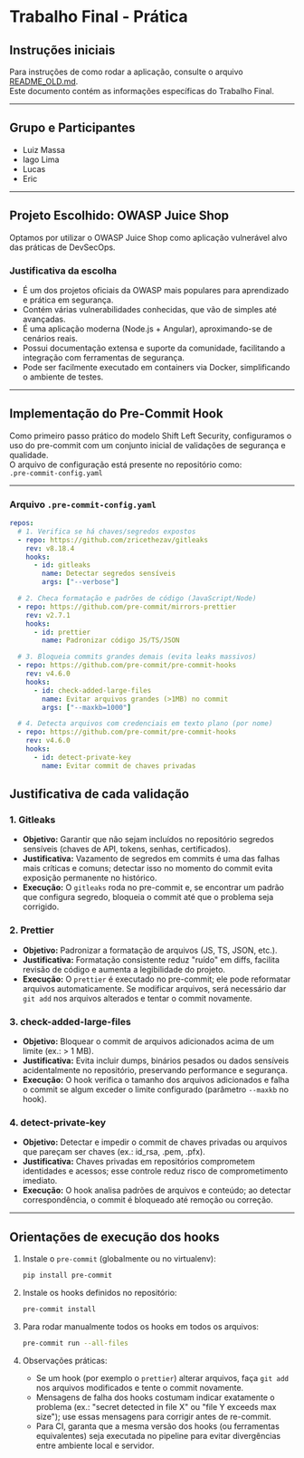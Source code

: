 # Trabalho Final - Prática

## Instruções iniciais
Para instruções de como rodar a aplicação, consulte o arquivo [README_OLD.md](README_OLD.md).  
Este documento contém as informações específicas do Trabalho Final.

---

## Grupo e Participantes
- Luiz Massa   
- Iago Lima
- Lucas
- Eric

---

## Projeto Escolhido: OWASP Juice Shop
Optamos por utilizar o OWASP Juice Shop como aplicação vulnerável alvo das práticas de DevSecOps.  

### Justificativa da escolha
- É um dos projetos oficiais da OWASP mais populares para aprendizado e prática em segurança.  
- Contém várias vulnerabilidades conhecidas, que vão de simples até avançadas.  
- É uma aplicação moderna (Node.js + Angular), aproximando-se de cenários reais.  
- Possui documentação extensa e suporte da comunidade, facilitando a integração com ferramentas de segurança.  
- Pode ser facilmente executado em containers via Docker, simplificando o ambiente de testes.  

---

## Implementação do Pre-Commit Hook
Como primeiro passo prático do modelo Shift Left Security, configuramos o uso do pre-commit com um conjunto inicial de validações de segurança e qualidade.  
O arquivo de configuração está presente no repositório como:  
`.pre-commit-config.yaml`

---

### Arquivo `.pre-commit-config.yaml`

```yaml
repos:
  # 1. Verifica se há chaves/segredos expostos
  - repo: https://github.com/zricethezav/gitleaks
    rev: v8.18.4
    hooks:
      - id: gitleaks
        name: Detectar segredos sensíveis
        args: ["--verbose"]

  # 2. Checa formatação e padrões de código (JavaScript/Node)
  - repo: https://github.com/pre-commit/mirrors-prettier
    rev: v2.7.1
    hooks:
      - id: prettier
        name: Padronizar código JS/TS/JSON

  # 3. Bloqueia commits grandes demais (evita leaks massivos)
  - repo: https://github.com/pre-commit/pre-commit-hooks
    rev: v4.6.0
    hooks:
      - id: check-added-large-files
        name: Evitar arquivos grandes (>1MB) no commit
        args: ["--maxkb=1000"]

  # 4. Detecta arquivos com credenciais em texto plano (por nome)
  - repo: https://github.com/pre-commit/pre-commit-hooks
    rev: v4.6.0
    hooks:
      - id: detect-private-key
        name: Evitar commit de chaves privadas
```

## Justificativa de cada validação

### 1. Gitleaks
- **Objetivo:** Garantir que não sejam incluídos no repositório segredos sensíveis (chaves de API, tokens, senhas, certificados).  
- **Justificativa:** Vazamento de segredos em commits é uma das falhas mais críticas e comuns; detectar isso no momento do commit evita exposição permanente no histórico.  
- **Execução:** O `gitleaks` roda no pre-commit e, se encontrar um padrão que configura segredo, bloqueia o commit até que o problema seja corrigido.

### 2. Prettier
- **Objetivo:** Padronizar a formatação de arquivos (JS, TS, JSON, etc.).  
- **Justificativa:** Formatação consistente reduz "ruído" em diffs, facilita revisão de código e aumenta a legibilidade do projeto.  
- **Execução:** O `prettier` é executado no pre-commit; ele pode reformatar arquivos automaticamente. Se modificar arquivos, será necessário dar `git add` nos arquivos alterados e tentar o commit novamente.

### 3. check-added-large-files
- **Objetivo:** Bloquear o commit de arquivos adicionados acima de um limite (ex.: > 1 MB).  
- **Justificativa:** Evita incluir dumps, binários pesados ou dados sensíveis acidentalmente no repositório, preservando performance e segurança.  
- **Execução:** O hook verifica o tamanho dos arquivos adicionados e falha o commit se algum exceder o limite configurado (parâmetro `--maxkb` no hook).

### 4. detect-private-key
- **Objetivo:** Detectar e impedir o commit de chaves privadas ou arquivos que pareçam ser chaves (ex.: id_rsa, .pem, .pfx).  
- **Justificativa:** Chaves privadas em repositórios comprometem identidades e acessos; esse controle reduz risco de comprometimento imediato.  
- **Execução:** O hook analisa padrões de arquivos e conteúdo; ao detectar correspondência, o commit é bloqueado até remoção ou correção.

---

## Orientações de execução dos hooks

1. Instale o `pre-commit` (globalmente ou no virtualenv):
    ```bash
    pip install pre-commit
    ```

2. Instale os hooks definidos no repositório:
    ```bash
    pre-commit install
    ```
3. Para rodar manualmente todos os hooks em todos os arquivos:
    ```bash
    pre-commit run --all-files
    ```
4. Observações práticas:
   - Se um hook (por exemplo o `prettier`) alterar arquivos, faça `git add` nos arquivos modificados e tente o commit novamente.  
   - Mensagens de falha dos hooks costumam indicar exatamente o problema (ex.: "secret detected in file X" ou "file Y exceeds max size"); use essas mensagens para corrigir antes de re-commit.  
   - Para CI, garanta que a mesma versão dos hooks (ou ferramentas equivalentes) seja executada no pipeline para evitar divergências entre ambiente local e servidor.
